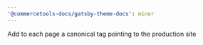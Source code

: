 ```yaml
---
'@commercetools-docs/gatsby-theme-docs': minor
---
```


Add to each page a canonical tag pointing to the production site
